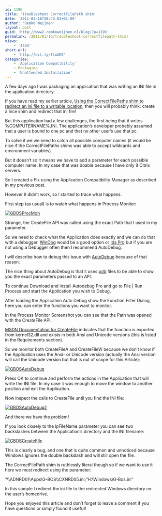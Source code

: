 ```yaml
---
id: 1196
title: 'Troubleshoot CorrectFilePath shim'
date: '2011-01-16T20:42:03+01:00'
author: 'Remko Weijnen'
layout: post
guid: 'http://www2.remkoweijnen.nl/blog/?p=1196'
permalink: /2011/01/16/troubleshoot-correctfilepath-shim/
views:
    - '4344'
short-url:
    - 'http://bit.ly/f1mAM2'
categories:
    - 'Application Compatibility'
    - Packaging
    - 'Unattended Installation'
---
```


A few days ago I was packaging an application that was writing an INI file in the application directory.

If you have read my earlier article, [Using the CorrectFilePaths shim to redirect an ini file to a writable location](/blog/2010/12/28/using-the-correctfilepaths-shim-to-redirect-an-ini-file-to-a-writable-location/), then you will probably think: create a nice shim and redirect that ini file!

But this application had a few challenges, the first being that it writes %COMPUTERNAME%.INI. The application’s developer probably assumed that a user is bound to one pc and that no other user’s use that pc.

To solve it we we need to catch all possible computer names (it would be nice if the CorrectFilePaths shims was able to accept wildcards and environment variables).

But it doesn’t so it means we have to add a parameter for each possible computer name. In my case that was doable because I have only 8 Citrix servers.

So I created a Fix using the Application Compatibility Manager as described in my previous post.

However it didn’t work, so I started to trace what happens.

First step (as usual) is to watch what happens in Process Monitor:

[![GBOSProcMon](http://192.168.40.25:8081/wp-content/uploads/2011/01/GBOSProcMon_thumb.png "GBOSProcMon")](http://192.168.40.25:8081/wp-content/uploads/2011/01/GBOSProcMon.png)

Strange, the CreateFile API was called using the exact Path that I used in my parameter.

So we need to check what the Application does exactly and we can do that with a debugger. [WinDbg](http://www.nynaeve.net/?p=142) would be a good option or [Ida Pro](http://www.hex-rays.com/idapro/) but if you are not using a Debugger often then I recommend AutoDebug.

I will describe how to debug this issue with [AutoDebug](http://www.autodebug.com/) because of that reason.

The nice thing about AutoDebug is that it uses [pdb](http://support.microsoft.com/kb/121366) files to be able to show you the exact parameters passed to an API.

To continue Download and Install Autodebug Pro and go to File | Run Process and start the Application you wish to Debug.

After loading the Application Auto Debug show the Function Filter Dialog, here you can enter the functions you want to monitor.

In the Process Monitor Screenshot you can see that the Path was opened with the CreateFile API.

[MSDN Documentation for CreateFile](http://msdn.microsoft.com/en-us/library/aa363858(v=vs.85).aspx) indicates that the function is exported from kernel32.dll and exists in both Ansi and Unicode versions (this is listed in the Requirements section).

So we monitor both CreateFileA and CreateFileW because we don’t know if the Application uses the Ansi- or Unicode version (actually the Ansi version will call the Unicode version but that is out of scope for this Article):

[![GBOSAutoDebug](http://192.168.40.25:8081/wp-content/uploads/2011/01/GBOSAutoDebug_thumb.png "GBOSAutoDebug")](http://192.168.40.25:8081/wp-content/uploads/2011/01/GBOSAutoDebug.png)

Press OK to continue and perform the actions in the Application that will write the INI file. In my case it was enough to move the window to another position and exit the Application.

Now inspect the calls to CreateFile until you find the INI file:

[![GBOSAutoDebug2](http://192.168.40.25:8081/wp-content/uploads/2011/01/GBOSAutoDebug2_thumb.png "GBOSAutoDebug2")](http://192.168.40.25:8081/wp-content/uploads/2011/01/GBOSAutoDebug2.png)

And there we have the problem!

If you look closely to the lpFileName parameter you can see two backslashes between the Application’s directory and the INI filename:

[![GBOSCreateFIle](http://192.168.40.25:8081/wp-content/uploads/2011/01/GBOSCreateFIle_thumb.png "GBOSCreateFIle")](http://192.168.40.25:8081/wp-content/uploads/2011/01/GBOSCreateFIle.png)

This is clearly a bug, and one that is quite common and unnoticed because Windows ignores the double backslash and will still open the file.

The CorrectFilePath shim is ruthlessly literal though so if we want to use it here we must redirect using the parameter:

“\\\\ADNRD01\\Apps\\G-BOS\\\\CXNRD05.ini;”H:\\Windows\\G-Bos.ini”

In this sample I redirect the ini file to the redirected Windows directory on the user’s homedrive.

Hope you enjoyed this article and don’t forget to leave a comment if you have questions or simply found it useful!